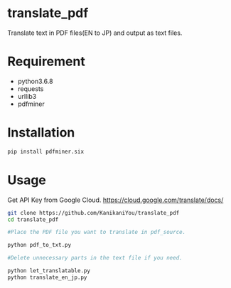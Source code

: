 # translate_pdf
Translate text in PDF files(EN to JP) and output as text files.
# Requirement

* python3.6.8
* requests
* urllib3
* pdfminer
 
# Installation
 
```bash
pip install pdfminer.six
```
 
# Usage
 
Get API Key from Google Cloud.
https://cloud.google.com/translate/docs/

```bash
git clone https://github.com/KanikaniYou/translate_pdf
cd translate_pdf

#Place the PDF file you want to translate in pdf_source.

python pdf_to_txt.py

#Delete unnecessary parts in the text file if you need.

python let_translatable.py
python translate_en_jp.py

```
